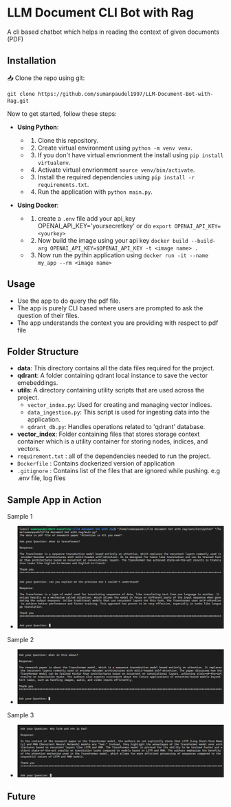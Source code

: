# LLM Document CLI Bot with Rag

A cli based chatbot which helps in reading the context of given documents (PDF)

## Installation

📥 Clone the repo using git:

```shell
git clone https://github.com/sumanpaudel1997/LLM-Document-Bot-with-Rag.git
```

Now to get started, follow these steps:

- **Using Python**:
    - 1. Clone this repository.
    - 2. Create virtual environment using `python -m venv venv`.
    - 3. If you don't have virtual envrionment the install using `pip install virtualenv`.
    - 4. Activate virtual envrionment `source venv/bin/activate`.
    - 3. Install the required dependencies using `pip install -r requirements.txt`.
    - 4. Run the application with `python main.py`.

- **Using Docker**:
    - 1. create a `.env` file add your api_key OPENAI_API_KEY='yoursecretkey' or do `export OPENAI_API_KEY=<yourkey>`
    - 2. Now build the image using your api key `docker build --build-arg OPENAI_API_KEY=$OPENAI_API_KEY -t <image name> .`
    - 3. Now run the pythin application using  `docker run -it --name my_app --rm <image name>`

## Usage

- Use the app to do query the pdf file.
- The app is purely CLI based where users are prompted to ask the question of their files.
- The app understands the context you are providing with respect to pdf file

## Folder Structure
- **data**: This directory contains all the data files required for the project. 
- **qdrant**: A folder containing qdrant local instance to save the vector emebeddings.
- **utils**: A directory containing utility scripts that are used across the project.
    - `vector_index.py`: Used for creating and managing vector indices.
    - `data_ingestion.py`: This script is used for ingesting data into the application.
    - `qdrant_db.py`: Handles operations related to 'qdrant' database.
- **vector_index**: Folder containing files that stores storage context container which is a utility container for storing nodes, indices, and vectors.
- `requirement.txt` : all of the dependencies needed to run the project.
- `Dockerfile` : Contains dockerized version of application
- `.gitignore` : Contains list of the files that are ignored while pushing. e.g .env file, log files 


## Sample App in Action

Sample 1
- <img src='screenshots/1.png' width=750 >

Sample 2
- <img src='screenshots/2.png' width=750>

Sample 3
- <img src='screenshots/3.png' width=750>

## Future
